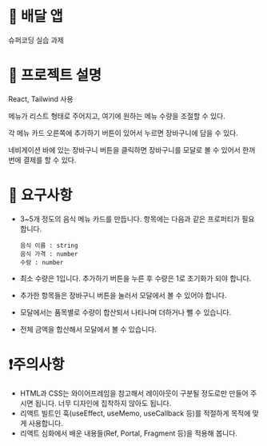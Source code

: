 # 🍛 배달 앱
슈퍼코딩 실습 과제

# 📎 프로젝트 설명
React, Tailwind 사용

메뉴가 리스트 형태로 주어지고, 여기에 원하는 메뉴 수량을 조절할 수 있다. 

각 메뉴 카드 오른쪽에 추가하기 버튼이 있어서 누르면 장바구니에 담을 수 있다. 

네비게이션 바에 있는 장바구니 버튼을 클릭하면 장바구니를 모달로 볼 수 있어서 한꺼번에 결제를 할 수 있다.

# 🫴 요구사항
- 3~5개 정도의 음식 메뉴 카드를 만듭니다. 항목에는 다음과 같은 프로퍼티가 필요합니다.
  
    ```
    음식 이름 : string
    음식 가격 : number
    수량 : number
    ```
  
- 최소 수량은 1입니다. 추가하기 버튼을 누른 후 수량은 1로 초기화가 되야 합니다.
- 추가한 항목들은 장바구니 버튼을 눌러서 모달에서 볼 수 있어야 합니다.
- 모달에서는 품목별로 수량이 합산되서 나타나며 더하거나 뺄 수 있습니다.
- 전체 금액을 합산해서 모달에서 볼 수 있습니다.

# ❗️주의사항
- HTML과 CSS는 와이어프레임을 참고해서 레이아웃이 구분될 정도로만 만들어 주시면 됩니다. 너무 디자인에 집착하지 않아도 됩니다.
- 리액트 빌트인 훅(useEffect, useMemo, useCallback 등)를 적절하게 목적에 맞게 사용합니다.
- 리액트 심화에서 배운 내용들(Ref, Portal, Fragment 등)을 적용해 봅니다.
